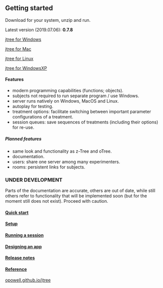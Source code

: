 ## Getting started
Download for your system, unzip and run.

Latest version (2019.07.06): **0.7.8**

<a href='https://github.com/opowell/jtree/releases/latest/download/jtree-0.7.8-win.zip'>jtree for Windows</a>

<a href='https://github.com/opowell/jtree/releases/latest/download/jtree-0.7.8-macos.zip'>jtree for Mac</a>

<a href='https://github.com/opowell/jtree/releases/latest/download/jtree-0.7.8-linux.zip'>jtree for Linux</a>

<a href='https://github.com/opowell/jtree/releases/latest/download/jtree-0.7.8-winxp.zip'>jtree for WindowsXP</a>

#### Features
- modern programming capabilities (functions; objects).
- subjects not required to run separate program / use Windows.
- server runs natively on Windows, MacOS and Linux.
- autoplay for testing.
- treatment options: facilitate switching between important parameter configurations of a treatment.
- session queues: save sequences of treatments (including their options) for re-use.

##### Planned features
- same look and functionality as z-Tree and oTree.
- documentation.
- users: share one server among many experimenters.
- rooms: persistent links for subjects.

### UNDER DEVELOPMENT
Parts of the documentation are accurate, others are out of date, while still others refer to functionality that will be implemented soon (but for the moment still does not exist). Proceed with caution.

#### <a href='https://opowell.github.io/jtree/reference/tutorial-1-quick-start.html'>Quick start</a>

#### <a href='https://opowell.github.io/jtree/reference/tutorial-2-setup.html'>Setup</a>

#### <a href='https://opowell.github.io/jtree/reference/tutorial-3-running-a-session.html'>Running a session</a>

#### <a href='https://opowell.github.io/jtree/reference/tutorial-4-designing-an-app.html'>Designing an app</a>

#### <a href='https://opowell.github.io/jtree/reference/tutorial-7-release-notes.html'>Release notes</a>

#### <a href='https://opowell.github.io/jtree/reference/index.html'>Reference</a>

<a href='https://opowell.github.io/jtree'>opowell.github.io/jtree</a>
